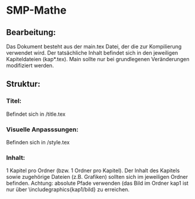 # SMP-Mathe
## Bearbeitung:
Das Dokument besteht aus der main.tex Datei, der die zur Kompilierung verwendet wird. Der tatsächliche Inhalt befindet sich in den jeweiligen Kapiteldateien (kap*.tex). Main sollte nur bei grundlegenen Veränderungen modifiziert werden.
## Struktur:
### Titel:
Befindet sich in /title.tex
### Visuelle Anpasssungen:
Befinden sich in /style.tex
### Inhalt:
1 Kapitel pro Ordner (bzw. 1 Ordner pro Kapitel). Der Inhalt des Kapitels sowie zugehörige Dateien (z.B. Grafiken) sollten sich im jeweiligen Ordner befinden. Achtung: absolute Pfade verwenden (das Bild im Ordner kap1 ist nur über \includegraphics{kap1/bild} zu erreichen.

